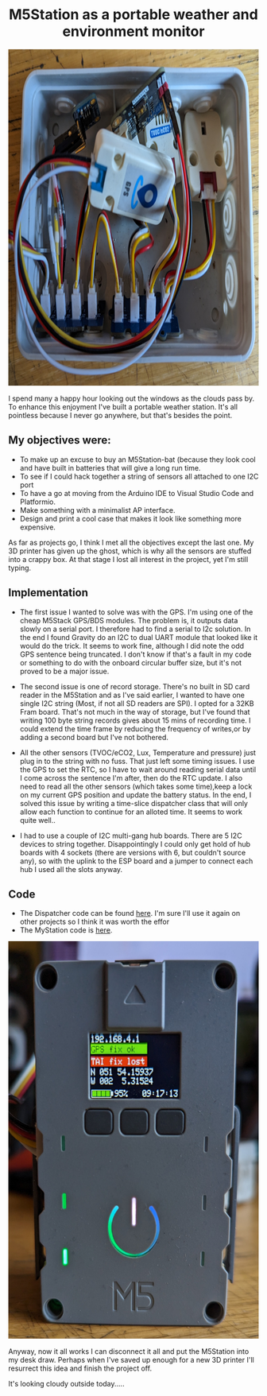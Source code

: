 <H1 align="center">M5Station as a portable weather and environment monitor</H1>
<p align="center">
<img width="800" height="677" src="/pictures/PXL_20221213_091805288.jpg">
 </p>

I spend many a happy hour looking out the windows as the clouds pass by. To enhance this enjoyment I've built a portable weather station. 
It's all pointless because I never go anywhere, but that's besides the point.

## My objectives were:

+ To make up an excuse to buy an M5Station-bat (because they look cool and have built in batteries that will give a long run time.
+ To see if I could hack together a string of sensors all attached to one I2C port
+ To have a go at moving from the Arduino IDE to Visual Studio Code and Platformio. 
+ Make something with a minimalist AP interface.
+ Design and print a cool case that makes it look like something more expensive.

As far as projects go, I think I met all the objectives except the last one. My 3D printer has given up the ghost, which is why all the sensors 
are stuffed into a crappy box. At that stage I lost all interest in the project, yet I'm still typing.

## Implementation
+ The first issue I wanted to solve was with the GPS. I'm using one of the cheap M5Stack GPS/BDS modules. The problem is, it outputs data slowly on a
serial port. I therefore had to find a serial to I2c solution. In the end I found Gravity do an I2C to dual UART module that looked like it would
do the trick. It seems to work fine, although I did note the odd GPS sentence being truncated. I don't know if that's a fault in my code or something to
do with the onboard circular buffer size, but it's not proved to be a major issue.

+ The second issue is one of record storage. There's no built in SD card reader in the M5Station and as I've said earlier, I wanted to have one single
I2C string (Most, if not all SD readers are SPI). I opted for a 32KB Fram board. That's not much in the way of storage, but I've found that writing 
100 byte string records gives about 15 mins of recording time. I could extend the time frame by reducing the frequency of writes,or by adding a
second board but I've not bothered.

+ All the other sensors (TVOC/eCO2, Lux, Temperature and pressure) just plug in to the string with no fuss. That just left some timing issues.
I use the GPS to set the RTC, so I have to wait around reading serial data until I come across the sentence I'm after, then do the RTC update. I also need
to read all the other sensors (which takes some time),keep a lock on my current GPS position and update the battery status. In the end, I solved this issue by writing a time-slice dispatcher class that will only allow each function to continue for an alloted time. It seems to work quite well..

+ I had to use a couple of I2C multi-gang hub boards. There are 5 I2C devices to string together. Disappointingly I could only
get hold of hub boards with 4 sockets (there are versions with 6, but couldn't source any), so with the uplink to the ESP board and a jumper to
connect each hub I used all the slots anyway.

## Code

+ The Dispatcher code can be found [here](https://github.com/wicked-rainman/ESP32Dispatcher). I'm sure I'll use it again on other projects so I think it was worth the effor
+ The MyStation code is [here](https://github.com/wicked-rainman/PortableWeatherStation). 

<p align="center">
<img width="600" height="800" src="/pictures/PXL_20221213_091716852.jpg">
 </p>

Anyway, now it all works I can disconnect it all and put the M5Station into my desk draw. Perhaps when I've saved up enough for a new 3D printer I'll 
resurrect this idea and finish the project off. 

It's looking cloudy outside today.....

